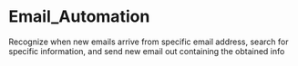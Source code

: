 # Email_Automation
Recognize when new emails arrive from specific email address, search for specific information, and send new email out containing the obtained info
